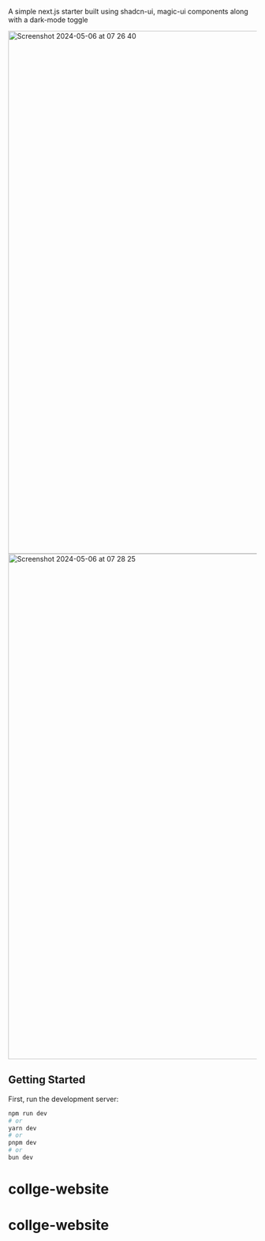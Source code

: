 A simple next.js starter built using shadcn-ui, magic-ui components along with a dark-mode toggle


<img width="1059" alt="Screenshot 2024-05-06 at 07 26 40" src="https://github.com/rajeshdavidbabu/next-magic-ui-starter/assets/15684795/1e722e40-ff48-4a34-80c6-45fcaf170508">
<img width="1024" alt="Screenshot 2024-05-06 at 07 28 25" src="https://github.com/rajeshdavidbabu/next-magic-ui-starter/assets/15684795/0eb482d5-2678-4df5-b284-e17b9babc778">


## Getting Started

First, run the development server:

```bash
npm run dev
# or
yarn dev
# or
pnpm dev
# or
bun dev
```

# collge-website
# collge-website
